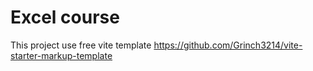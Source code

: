 # Excel course

This project use free vite template https://github.com/Grinch3214/vite-starter-markup-template

